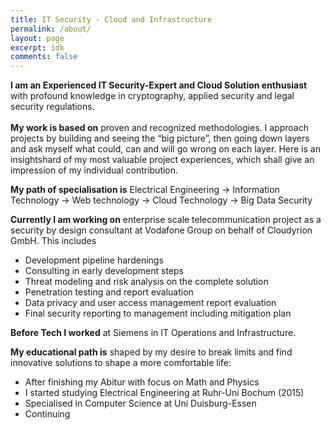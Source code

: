 ```yaml
---
title: IT Security - Cloud and Infrastructure
permalink: /about/
layout: page
excerpt: idk
comments: false
---
```


**I am an Experienced IT Security-Expert and Cloud Solution enthusiast** with profound knowledge in cryptography, applied security and legal security regulations.<br><br>
**My work is based on** proven and recognized methodologies. I approach projects by building and seeing the “big picture”, then going down layers and ask myself what could, can and will go wrong on each layer. Here is an insightshard of my most valuable project experiences, which shall give an impression of my individual contribution.

**My path of specialisation is** Electrical Engineering -> Information Technology -> Web technology -> Cloud Technology -> Big Data Security

**Currently I am working on** enterprise scale telecommunication project as a security by design consultant at Vodafone Group on behalf of Cloudyrion GmbH. This includes 
- Development pipeline hardenings
- Consulting in early development steps
- Threat modeling and risk analysis on the complete solution
- Penetration testing and report evaluation
- Data privacy and user access management report evaluation
- Final security reporting to management including mitigation plan

**Before Tech I worked** at Siemens in IT Operations and Infrastructure.

**My educational path is** shaped by my desire to break limits and find innovative solutions to shape a more comfortable life:

- After finishing my Abitur with focus on Math and Physics 
- I started studying Electrical Engineering at Ruhr-Uni Bochum (2015)
- Specialised in Computer Science at Uni Duisburg-Essen
- Continuing 
